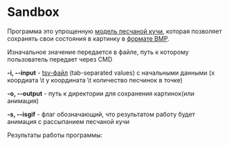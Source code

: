 # Sandbox


Программа это упрощенную [модель песчаной кучи](https://en.wikipedia.org/wiki/Abelian_sandpile_model), которая позволяет сохранять свои состояния в картинку в [формате BMP](https://en.wikipedia.org/wiki/BMP_file_format).

Изначальное значение передается в файле, путь к которому пользователь передает через CMD

 **-i, --input**    - [tsv-файл](https://en.wikipedia.org/wiki/Tab-separated_values) (tab-separated values) c начальными данными (x коордиата \t y координата \t количество песчинок в точке)

 **-o, --output**   - путь к директории для сохранения картинок(или анимация)

 **-s, --isgif**    - флаг обозначающий, что результатом работу будет анимация с рассыпанием песчаной кучи

Результаты работы программы:

